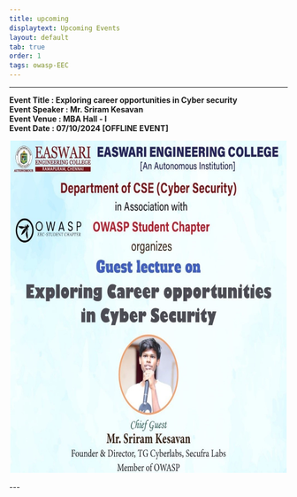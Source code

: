 ```yaml
---
title: upcoming
displaytext: Upcoming Events
layout: default
tab: true
order: 1
tags: owasp-EEC
---
```


---
**Event Title : Exploring career opportunities in Cyber security**<br>
**Event Speaker : Mr. Sriram Kesavan**<br>
**Event Venue : MBA Hall - I**<br>
**Event Date : 07/10/2024 [OFFLINE EVENT]** <br>
<p align="center">
  <img src="https://github.com/OWASP/www-chapter-srm-easwari-engineering-college/blob/main/assets/images/poster1.jpg?raw=true" height="600" width="500"> 
</p>
---
